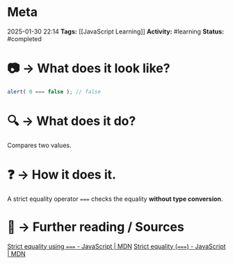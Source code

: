 # Meta
2025-01-30 22:14
**Tags:** [[JavaScript Learning]]
**Activity:** #learning 
**Status:** #completed 

# 📷 → What does it look like?
```JavaScript title:example.js
alert( 0 === false ); // false
```

# 🔍 → What does it do?
Compares two values.

# ❓ → How it does it.
A strict equality operator `===` checks the equality **without type conversion**.

# 📑 → Further reading / Sources
[Strict equality using `===` - JavaScript | MDN](https://developer.mozilla.org/en-US/docs/Web/JavaScript/Equality_comparisons_and_sameness#strict_equality_using)
[Strict equality (`===`) - JavaScript | MDN](https://developer.mozilla.org/en-US/docs/Web/JavaScript/Reference/Operators/Strict_equality)
